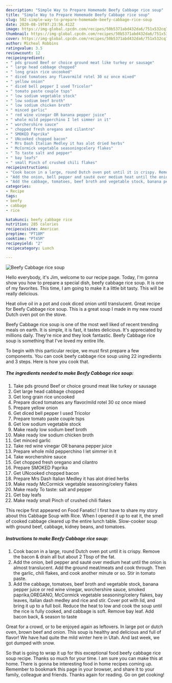 ```yaml
---
description: "Simple Way to Prepare Homemade Beefy Cabbage rice soup"
title: "Simple Way to Prepare Homemade Beefy Cabbage rice soup"
slug: 502-simple-way-to-prepare-homemade-beefy-cabbage-rice-soup
date: 2020-08-19T07:23:56.412Z
image: https://img-global.cpcdn.com/recipes/50b5371abd432da6/751x532cq70/beefy-cabbage-rice-soup-recipe-main-photo.jpg
thumbnail: https://img-global.cpcdn.com/recipes/50b5371abd432da6/751x532cq70/beefy-cabbage-rice-soup-recipe-main-photo.jpg
cover: https://img-global.cpcdn.com/recipes/50b5371abd432da6/751x532cq70/beefy-cabbage-rice-soup-recipe-main-photo.jpg
author: Micheal Robbins
ratingvalue: 3.5
reviewcount: 12
recipeingredient:
- " pds ground Beef or choice ground meat like turkey or sausage"
- " large head cabbage chopped"
- " long grain rice uncooked"
- " diced tomatoes any flavormild rotel 30 oz once mixed"
- " yellow onion"
- " diced bell pepper I used Tricolor"
- " tomato paste couple tsps"
- " low sodium vegetable stock"
- " low sodium beef broth"
- " low sodium chicken broth"
- " minced garlic"
- " red wine vinegar OR banana pepper juice"
- " whole mild pepperchino I let simmer in it"
- " worchershire sauce"
- " chopped fresh oregano and cilantro"
- " SMOKED Paprika"
- " UNcooked chopped bacon"
- " Mrs Dash Italian Medley it has alot dried herbs"
- " McCormick vegetable seasoningcelery flakes"
- " To taste salt and pepper"
- " bay leafs"
- " small Pinch of crushed chili flakes"
recipeinstructions:
- "Cook bacon in a large, round Dutch oven pot until it is crispy. Remove the bacon &amp; drain all but about 2 Tbsp of the fat."
- "Add the onion, bell pepper and sauté over medium heat until the onion is almost translucent. Add the ground meat/meats and cook through. Then the garlic, chili flakes, and cook another minute or so. Stir in tomato paste."
- "Add the cabbage, tomatoes, beef broth and vegetable stock, banana pepper juice or red wine vinegar, worchershire sauce, smoked paprika,OREGANO, McCormick vegetable seasoning/celery flakes, bay leaves, italian dash medley and rice and stir. Cover pot with lid, and bring it up to a full boil. Reduce the heat to low and cook the soup until the rice is fully cooked, and cabbage is soft. Remove bay leaf. Add bacon back, &amp; season to taste"
categories:
- Recipe
tags:
- beefy
- cabbage
- rice

katakunci: beefy cabbage rice 
nutrition: 285 calories
recipecuisine: American
preptime: "PT18M"
cooktime: "PT45M"
recipeyield: "2"
recipecategory: Lunch

---
```



![Beefy Cabbage rice soup](https://img-global.cpcdn.com/recipes/50b5371abd432da6/751x532cq70/beefy-cabbage-rice-soup-recipe-main-photo.jpg)

Hello everybody, it's Jim, welcome to our recipe page. Today, I'm gonna show you how to prepare a special dish, beefy cabbage rice soup. It is one of my favorites. This time, I am going to make it a little bit tasty. This will be really delicious.

Heat olive oil in a pot and cook diced onion until translucent. Great recipe for Beefy Cabbage rice soup. This is a great soup I made in my new round Dutch oven pot on the stove.

Beefy Cabbage rice soup is one of the most well liked of recent trending meals on earth. It is simple, it is fast, it tastes delicious. It's appreciated by millions daily. They're nice and they look fantastic. Beefy Cabbage rice soup is something that I've loved my entire life.


To begin with this particular recipe, we must first prepare a few components. You can cook beefy cabbage rice soup using 22 ingredients and 3 steps. Here is how you cook that.

<!--inarticleads1-->

##### The ingredients needed to make Beefy Cabbage rice soup:

1. Take  pds ground Beef or choice ground meat like turkey or sausage
1. Get  large head cabbage chopped
1. Get  long grain rice uncooked
1. Prepare  diced tomatoes any flavor/mild rotel 30 oz once mixed
1. Prepare  yellow onion
1. Get  diced bell pepper I used Tricolor
1. Prepare  tomato paste couple tsps
1. Get  low sodium vegetable stock
1. Make ready  low sodium beef broth
1. Make ready  low sodium chicken broth
1. Get  minced garlic
1. Take  red wine vinegar OR banana pepper juice
1. Prepare  whole mild pepperchino I let simmer in it
1. Take  worchershire sauce
1. Get  chopped fresh oregano and cilantro
1. Prepare  SMOKED Paprika
1. Get  UNcooked chopped bacon
1. Prepare  Mrs Dash Italian Medley it has alot dried herbs
1. Make ready  McCormick vegetable seasoning/celery flakes
1. Make ready  To taste: salt and pepper
1. Get  bay leafs
1. Make ready  small Pinch of crushed chili flakes


This recipe first appeared on Food Fanatic! I first have to share my story about this Cabbage Soup with Rice. When I opened it up to eat it, the smell of cooked cabbage cleared up the entire lunch table. Slow-cooker soup with ground beef, cabbage, kidney beans, and tomatoes. 

<!--inarticleads2-->

##### Instructions to make Beefy Cabbage rice soup:

1. Cook bacon in a large, round Dutch oven pot until it is crispy. Remove the bacon &amp; drain all but about 2 Tbsp of the fat.
1. Add the onion, bell pepper and sauté over medium heat until the onion is almost translucent. Add the ground meat/meats and cook through. Then the garlic, chili flakes, and cook another minute or so. Stir in tomato paste.
1. Add the cabbage, tomatoes, beef broth and vegetable stock, banana pepper juice or red wine vinegar, worchershire sauce, smoked paprika,OREGANO, McCormick vegetable seasoning/celery flakes, bay leaves, italian dash medley and rice and stir. Cover pot with lid, and bring it up to a full boil. Reduce the heat to low and cook the soup until the rice is fully cooked, and cabbage is soft. Remove bay leaf. Add bacon back, &amp; season to taste


Great for a crowd, or to be enjoyed again as leftovers. In large pot or dutch oven, brown beef and onion. This soup is healthy and delicious and full of flavor! We have had quite the mild winter here in Utah. And last week, we got dumped with snow. 

So that is going to wrap it up for this exceptional food beefy cabbage rice soup recipe. Thanks so much for your time. I am sure you can make this at home. There is gonna be interesting food in home recipes coming up. Remember to bookmark this page in your browser, and share it to your family, colleague and friends. Thanks again for reading. Go on get cooking!
